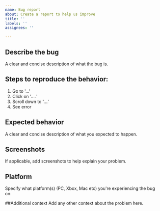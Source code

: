 ```yaml
---
name: Bug report
about: Create a report to help us improve
title: ''
labels: ''
assignees: ''

---
```


## Describe the bug
A clear and concise description of what the bug is.

## Steps to reproduce the behavior:
1. Go to '...'
2. Click on '....'
3. Scroll down to '....'
4. See error

## Expected behavior
A clear and concise description of what you expected to happen.

## Screenshots 
If applicable, add screenshots to help explain your problem.

## Platform
Specify what platform(s) (PC, Xbox, Mac etc) you're experiencing the bug on 

##Additional context
Add any other context about the problem here.
